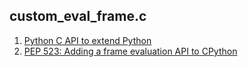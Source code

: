 
## custom_eval_frame.c
1. [Python C API to extend Python](https://docs.python.org/zh-cn/3/extending/extending.html)
2. [PEP 523: Adding a frame evaluation API to CPython](https://peps.python.org/pep-0523/)